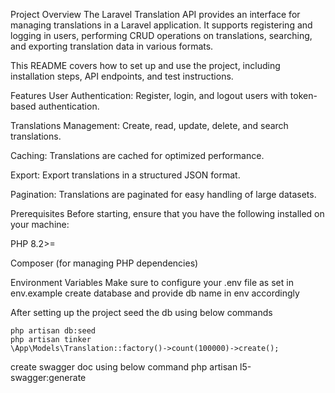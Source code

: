 Project Overview
The Laravel Translation API provides an interface for managing translations in a Laravel application. It supports registering and logging in users, performing CRUD operations on translations, searching, and exporting translation data in various formats.

This README covers how to set up and use the project, including installation steps, API endpoints, and test instructions.

Features
User Authentication: Register, login, and logout users with token-based authentication.

Translations Management: Create, read, update, delete, and search translations.

Caching: Translations are cached for optimized performance.

Export: Export translations in a structured JSON format.

Pagination: Translations are paginated for easy handling of large datasets.

Prerequisites
Before starting, ensure that you have the following installed on your machine:

PHP 8.2>=

Composer (for managing PHP dependencies)

Environment Variables
Make sure to configure your .env file as set in env.example
create database and provide db name in env accordingly

After setting up the project seed the db using below commands

    php artisan db:seed
    php artisan tinker
    \App\Models\Translation::factory()->count(100000)->create();

create swagger doc using below command
    php artisan l5-swagger:generate


